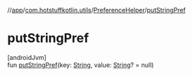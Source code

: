 //[app](../../../index.md)/[com.hotstuffkotlin.utils](../index.md)/[PreferenceHelper](index.md)/[putStringPref](put-string-pref.md)

# putStringPref

[androidJvm]\
fun [putStringPref](put-string-pref.md)(key: [String](https://kotlinlang.org/api/latest/jvm/stdlib/kotlin/-string/index.html), value: [String](https://kotlinlang.org/api/latest/jvm/stdlib/kotlin/-string/index.html)? = null)
